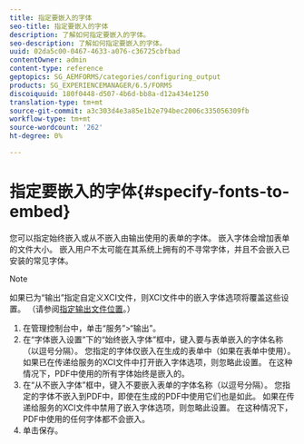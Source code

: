 ```yaml
---
title: 指定要嵌入的字体
seo-title: 指定要嵌入的字体
description: 了解如何指定要嵌入的字体。
seo-description: 了解如何指定要嵌入的字体。
uuid: 02da5c00-0467-4633-a076-c36725cbfbad
contentOwner: admin
content-type: reference
geptopics: SG_AEMFORMS/categories/configuring_output
products: SG_EXPERIENCEMANAGER/6.5/FORMS
discoiquuid: 180f0448-d507-4b6d-bb8a-d12a434e1250
translation-type: tm+mt
source-git-commit: a3c303d4e3a85e1b2e794bec2006c335056309fb
workflow-type: tm+mt
source-wordcount: '262'
ht-degree: 0%

---
```



# 指定要嵌入的字体{#specify-fonts-to-embed}

您可以指定始终嵌入或从不嵌入由输出使用的表单的字体。 嵌入字体会增加表单的文件大小。 嵌入用户不太可能在其系统上拥有的不寻常字体，并且不会嵌入已安装的常见字体。

>[!NOTE]
>
>如果已为“输出”指定自定义XCI文件，则XCI文件中的嵌入字体选项将覆盖这些设置。 （请参阅[指定输出文件位置](/help/forms/using/admin-help/specify-file-locations-output.md#specify-file-locations-for-output)。）

1. 在管理控制台中，单击“服务”>“输出”。
1. 在“字体嵌入设置”下的“始终嵌入字体”框中，键入要与表单嵌入的字体名称（以逗号分隔）。 您指定的字体仅嵌入在生成的表单中（如果在表单中使用）。 如果已在传递给服务的XCI文件中打开嵌入字体选项，则忽略此设置。 在这种情况下，PDF中使用的所有字体始终是嵌入的。
1. 在“从不嵌入字体”框中，键入不要嵌入表单的字体名称（以逗号分隔）。 您指定的字体不嵌入到PDF中，即使在生成的PDF中使用它们也是如此。 如果在传递给服务的XCI文件中禁用了嵌入字体选项，则忽略此设置。 在这种情况下，PDF中使用的任何字体都不会嵌入。
1. 单击保存。

